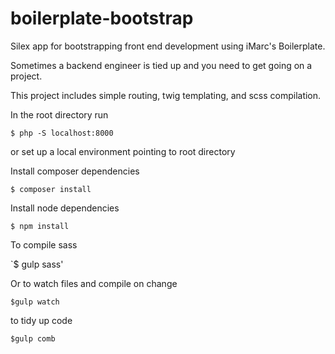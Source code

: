 # boilerplate-bootstrap
Silex app for bootstrapping front end development using iMarc's Boilerplate.

Sometimes a backend engineer is tied up and you need to get going on a project.

This project includes simple routing, twig templating, and scss compilation.

In the root directory run 

`$ php -S localhost:8000`  

or set up a local environment pointing to root directory

Install composer dependencies

`$ composer install`

Install node dependencies

`$ npm install`

To compile sass

`$ gulp sass'

Or to watch files and compile on change

`$gulp watch`

to tidy up code

`$gulp comb`